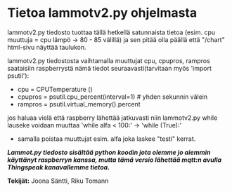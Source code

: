 # Tietoa lammotv2.py ohjelmasta

lammotv2.py tiedosto tuottaa tällä hetkellä satunnaista tietoa (esim. cpu muuttuja = cpu lämpö -> 80 - 85 välillä) ja sen pitää olla päällä
että "/chart" html-sivu näyttää taulukon.

lammotv2.py tiedostosta vaihtamalla muuttujat cpu, cpupros, rampros saataisiin raspberrystä nämä tiedot seuraavasti(tarvitaan myös 'import psutil'):

- cpu = CPUTemperature ()
- cpupros = psutil.cpu_percent(interval=1) # yhden sekunnin välein
- rampros = psutil.virtual_memory().percent

jos haluaa vielä että raspberry lähettää jatkuvasti niin lammotv2.py while lauseke voidaan muuttaa 'while alfa < 100:' -> 'while (True):'
+ samalla poistaa muuttujat esim. alfa joka laskee "testi" kerrat.


***Lammot.py tiedosto sisältää python koodin jota olemme jo aiemmin käyttänyt raspberryn kanssa, mutta tämä versio lähettää mqtt:n  avulla Thingspeak kanavallemme tietoa.***

**Tekijät:** Joona Säntti, Riku Tomann
